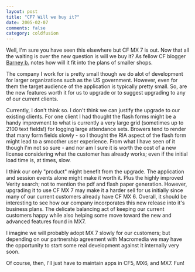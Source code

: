 ```yaml
---
layout: post
title: "CF7 Will we buy it?"
date: 2005-02-07
comments: false
category: coldfusion
---
```

Well, I'm sure you have seen this elsewhere but CF MX 7 is out. Now that all
the waiting is over the new question is will we buy it? As fellow CF blogger[
Barney b.](http://www.barneyb.com/blog/archives/2005_02.jsp#000366 "CF MX 7
and the little guy" ) notes how will it fit into the plans of smaller shops.  

The company I work for is pretty small though we do alot of development for
larger organizations such as the US government. However, even for them the
target audience of the application is typically pretty small. So, are the new
features worth it for us to upgrade or to suggest upgrading to any of our
current clients.  

Currently, I don't think so. I don't think we can justify the upgrade to our
existing clients. For one client I had thought the flash forms might be a
handy improvment to what is currently a very large grid (sometimes up to 2100
text fields!) for logging large attendance sets. Browers tend to render that
many form fields slowly - so I thought the RIA aspect of the flash form might
lead to a smoother user experience. From what I have seen of it though I'm not
so sure - and nor am I sure it is worth the cost of a new license considering
what the customer has already works; even if the initial load time is, at
times, slow.  

I think our only "product" might benefit from the upgrade. The application and
session events alone might make it worth it. Plus the highly improved Verity
search; not to mention the pdf and flash paper generation. However, upgrading
it to use CF MX 7 may make it a harder sell for us initially since many of our
current customers already have CF MX 6. Overall, it should be interesting to
see how our company incorporates this new release into it's business plans.
The delicate balancing act of keeping our current customers happy while also
helping some move toward the new and advanced features found in MX7.  

I imagine we will probably adopt MX 7 slowly for our customers; but depending
on our partnership agreement with Macromedia we may have the opportunity to
start some real development against it internally very soon.  

Of course, then, I'll just have to maintain apps in CF5, MX6, and MX7. Fun!  
